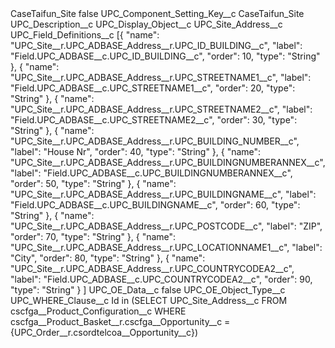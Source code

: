 <?xml version="1.0" encoding="UTF-8"?>
<CustomMetadata xmlns="http://soap.sforce.com/2006/04/metadata" xmlns:xsi="http://www.w3.org/2001/XMLSchema-instance" xmlns:xsd="http://www.w3.org/2001/XMLSchema">
    <label>CaseTaifun_Site</label>
    <protected>false</protected>
    <values>
        <field>UPC_Component_Setting_Key__c</field>
        <value xsi:type="xsd:string">CaseTaifun_Site</value>
    </values>
    <values>
        <field>UPC_Description__c</field>
        <value xsi:nil="true"/>
    </values>
    <values>
        <field>UPC_Display_Object__c</field>
        <value xsi:type="xsd:string">UPC_Site_Address__c</value>
    </values>
    <values>
        <field>UPC_Field_Definitions__c</field>
        <value xsi:type="xsd:string">[{
		&quot;name&quot;: &quot;UPC_Site__r.UPC_ADBASE_Address__r.UPC_ID_BUILDING__c&quot;,
		&quot;label&quot;: &quot;Field.UPC_ADBASE__c.UPC_ID_BUILDING__c&quot;,
		&quot;order&quot;: 10,
		&quot;type&quot;: &quot;String&quot;
	}, {
		&quot;name&quot;: &quot;UPC_Site__r.UPC_ADBASE_Address__r.UPC_STREETNAME1__c&quot;,
		&quot;label&quot;: &quot;Field.UPC_ADBASE__c.UPC_STREETNAME1__c&quot;,
		&quot;order&quot;: 20,
		&quot;type&quot;: &quot;String&quot;
	}, {
		&quot;name&quot;: &quot;UPC_Site__r.UPC_ADBASE_Address__r.UPC_STREETNAME2__c&quot;,
		&quot;label&quot;: &quot;Field.UPC_ADBASE__c.UPC_STREETNAME2__c&quot;,
		&quot;order&quot;: 30,
		&quot;type&quot;: &quot;String&quot;
	}, {
		&quot;name&quot;: &quot;UPC_Site__r.UPC_ADBASE_Address__r.UPC_BUILDING_NUMBER__c&quot;,
		&quot;label&quot;: &quot;House Nr&quot;,
		&quot;order&quot;: 40,
		&quot;type&quot;: &quot;String&quot;
	}, {
		&quot;name&quot;: &quot;UPC_Site__r.UPC_ADBASE_Address__r.UPC_BUILDINGNUMBERANNEX__c&quot;,
		&quot;label&quot;: &quot;Field.UPC_ADBASE__c.UPC_BUILDINGNUMBERANNEX__c&quot;,
		&quot;order&quot;: 50,
		&quot;type&quot;: &quot;String&quot;
	}, {
		&quot;name&quot;: &quot;UPC_Site__r.UPC_ADBASE_Address__r.UPC_BUILDINGNAME__c&quot;,
		&quot;label&quot;: &quot;Field.UPC_ADBASE__c.UPC_BUILDINGNAME__c&quot;,
		&quot;order&quot;: 60,
		&quot;type&quot;: &quot;String&quot;
	}, {
		&quot;name&quot;: &quot;UPC_Site__r.UPC_ADBASE_Address__r.UPC_POSTCODE__c&quot;,
		&quot;label&quot;: &quot;ZIP&quot;,
		&quot;order&quot;: 70,
		&quot;type&quot;: &quot;String&quot;
	}, {
		&quot;name&quot;: &quot;UPC_Site__r.UPC_ADBASE_Address__r.UPC_LOCATIONNAME1__c&quot;,
		&quot;label&quot;: &quot;City&quot;,
		&quot;order&quot;: 80,
		&quot;type&quot;: &quot;String&quot;
	}, {
		&quot;name&quot;: &quot;UPC_Site__r.UPC_ADBASE_Address__r.UPC_COUNTRYCODEA2__c&quot;,
		&quot;label&quot;: &quot;Field.UPC_ADBASE__c.UPC_COUNTRYCODEA2__c&quot;,
		&quot;order&quot;: 90,
		&quot;type&quot;: &quot;String&quot;
	}
]</value>
    </values>
    <values>
        <field>UPC_OE_Data__c</field>
        <value xsi:type="xsd:boolean">false</value>
    </values>
    <values>
        <field>UPC_OE_Object_Type__c</field>
        <value xsi:nil="true"/>
    </values>
    <values>
        <field>UPC_WHERE_Clause__c</field>
        <value xsi:type="xsd:string">Id in (SELECT UPC_Site_Address__c FROM cscfga__Product_Configuration__c WHERE cscfga__Product_Basket__r.cscfga__Opportunity__c = {UPC_Order__r.csordtelcoa__Opportunity__c})</value>
    </values>
</CustomMetadata>
